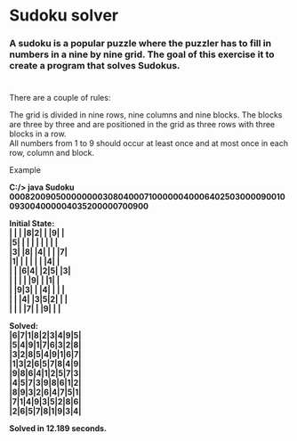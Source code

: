 Sudoku solver
=
### A sudoku is a popular puzzle where the puzzler has to fill in numbers in a nine by nine grid. The goal of this exercise it to create a program that solves Sudokus.
#
There are a couple of rules:

The grid is divided in nine rows, nine columns and nine blocks. The blocks are three by three and are positioned in the grid as three rows with three blocks in a row.<br>
All numbers from 1 to 9 should occur at least once and at most once in each row, column and block.<br>

Example

**C:/> java Sudoku 000820090500000000308040007100000040006402503000090010093004000004035200000700900**

**Initial State:<br>
| | | |8|2| | |9| |<br>
|5| | | | | | | | |<br>
|3| |8| |4| | | |7|<br>
|1| | | | | | |4| |<br>
| | |6|4| |2|5| |3|<br>
| | | | |9| | |1| |<br>
| |9|3| | |4| | | |<br>
| | |4| |3|5|2| | |<br>
| | | |7| | |9| | |<br>**

**Solved:<br>
|6|7|1|8|2|3|4|9|5|<br>
|5|4|9|1|7|6|3|2|8|<br>
|3|2|8|5|4|9|1|6|7|<br>
|1|3|2|6|5|7|8|4|9|<br>
|9|8|6|4|1|2|5|7|3|<br>
|4|5|7|3|9|8|6|1|2|<br>
|8|9|3|2|6|4|7|5|1|<br>
|7|1|4|9|3|5|2|8|6|<br>
|2|6|5|7|8|1|9|3|4|<br>**

**Solved in 12.189 seconds.**
